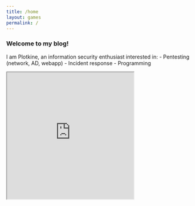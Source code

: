 ```yaml
---
title: /home
layout: games
permalink: /
---
```


<h3>Welcome to my blog!</h3>

<p>I am Plotkine, an information security enthusiast interested in:
- Pentesting (network, AD, webapp)
- Incident response
- Programming</p>

<p><iframe src="https://editor.p5js.org/Plotkine/present/kmFef9ExW" width="340px" height="340px" frameBorder="1" title="gameOfLife"></iframe></p>
